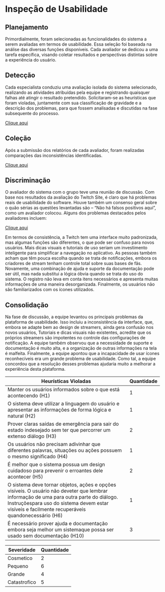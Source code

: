 # Inspeção de Usabilidade
## Planejamento
Primordialmente, foram selecionadas as funcionalidades do sistema a serem avaliadas em termos de usabilidade. Essa seleção foi baseada na análise das diversas funções disponíveis. Cada avaliador se dedicou a uma tarefa específica, visando coletar resultados e perspectivas distintas sobre a experiência do usuário.

## Detecção
Cada especialista conduziu uma avaliação isolada do sistema selecionado, realizando as atividades atribuídas pela equipe e registrando quaisquer falhas até atingir o resultado pretendido. Solicitaram-se as heurísticas que foram violadas, juntamente com sua classificação de gravidade e a descrição dos problemas, para que fossem analisadas e discutidas na fase subsequente do processo.

[Clique aqui](https://github.com/Ghostdoce/IHC/blob/main/ihcw_ufam/inspecao_usabilidade/tabela_deteccao.md)

## Coleção
Após a submissão dos relatórios de cada avaliador, foram realizadas comparações das inconsistências identificadas.

[Clique aqui](https://github.com/Ghostdoce/IHC/blob/main/ihcw_ufam/inspecao_usabilidade/tabela_colecao.md)

## Discriminação 
O avaliador do sistema com o grupo teve uma reunião de discussão. Com base nos resultados da avaliação do Twitch Site, é claro que há problemas reais de usabilidade do software. Houve também um consenso geral sobre o quão sérias as questões levantadas são – “Não há falsos positivos aqui”, como um avaliador colocou. Alguns dos problemas destacados pelos avaliadores incluem:

[Clique aqui](https://github.com/Ghostdoce/IHC/blob/main/ihcw_ufam/inspecao_usabilidade/tabela_discriminacao.md)

Em termos de consistência, a Twitch tem uma interface muito padronizada, mas algumas funções são diferentes, o que pode ser confuso para novos usuários. Mais dicas visuais e tutoriais de uso seriam um investimento inteligente para simplificar a navegação no aplicativo. As pessoas também acham que têm pouca escolha quando se trata de notificações, embora os criadores de stream tenham controle total sobre suas bases de fãs. Novamente, uma combinação de ajuda e suporte da documentação pode ser útil, mas nada substitui a lógica óbvia quando se trata do uso do sistema. O registro não leva em conta itens necessários e apresenta muitas informações de uma maneira desorganizada. Finalmente, os usuários não são familiarizados com os ícones utilizados.

## Consolidação
Na fase de discussão, a equipe levantou os principais problemas da plataforma de usabilidade. Isso incluiu a inconsistência da interface, que, embora se adapte bem ao design de streamers, ainda gera confusão nos novos usuários, Tutoriais e dicas visuais não existentes, acredite que os próprios streamers são impotentes no controle das configurações de notificação. A equipe também observou que a necessidade de suporte e documentação é muito alta, e a organização de outras informações na tela é malfeita. Finalmente, a equipe apontou que a incapacidade de usar ícones reconhecíveis era um grande problema de usabilidade. Como tal, a equipe concordou que a resolução desses problemas ajudaria muito a melhorar a experiência desta plataforma.

| Heurísticas Violadas                        | Quantidade |
|---------------------------------------------|------------|
| Manter os usuários informados sobre o que está acontecendo  (H1)       | 1          |
| O sistema deve utilizar a linguagem do usuário e apresentar as informações de forma lógica e natural       (H2)   | 1          |
| Prover claras saídas de emergência para sair do estado indesejado sem ter que percorrer um extenso diálogo          (H3)    | 2          |
| Os usuários não precisam adivinhar que diferentes palavras, situações ou ações possuem o mesmo significado                     (H4)     | 1          |
| É melhor que o sistema possua um design cuidadoso para prevenir o erroantes dele acontecer                           (H5) | 2          |
| O sistema deve tornar objetos, ações e opções visíveis. O usuário não deveter que lembrar informação de uma para outra parte do diálogo. Instruçõespara uso do sistema devem estar visíveis e facilmente recuperáveis quandonecessário (H6) | 1          |
| É necessário prover ajuda e documentação embora seja melhor um sistemaque possa ser usado sem documentação                            (H10) | 3          |


| Severidade           | Quantidade |
|----------------------|------------|
| Cosmetico              | 2          |
| Pequeno                | 6          |
| Grande             | 4          |
| Catastrofico                | 5          |


 
